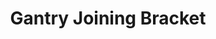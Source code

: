 ---
title: "Gantry Joining Bracket"
slug: "gantry-joining-bracket"
description: "Tech specs for the gantry joining bracket."
price: $35.00
quantity:
  genesis: 0
  xl: 1
specs:
  Thickness: 5mm
  Material: 6061 Aluminum
  Surface Treatments: Tumble polished<br>Sand blasted<br>Clear anodized
internal-specs:
  Internal Part Name: Gantry Joining Bracket Rev B
  Vendor: LDO
  $/pc: $5.50
  Component Tests: Plate and Bracket Tests
---